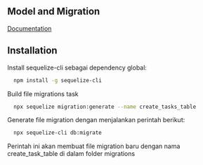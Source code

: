 
## Model and Migration

[Documentation](https://sequelize.org/docs/v6/getting-started/)


## Installation

Install sequelize-cli sebagai dependency global:
```bash
  npm install -g sequelize-cli
```
Build file migrations task
```bash
  npx sequelize migration:generate --name create_tasks_table
```
Generate file migration dengan menjalankan perintah berikut:
```bash
  npx sequelize-cli db:migrate  
```
Perintah ini akan membuat file migration baru dengan nama create_task_table di dalam folder migrations